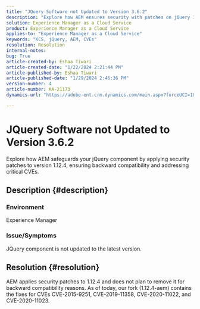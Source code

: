 ```yaml
---
title: "JQuery Software not Updated to Version 3.6.2"
description: "Explore how AEM ensures security with patches on jQuery 1.12.4, maintaining backward compatibility."
solution: Experience Manager as a Cloud Service
product: Experience Manager as a Cloud Service
applies-to: "Experience Manager as a Cloud Service"
keywords: "KCS, jQuery, AEM, CVEs"
resolution: Resolution
internal-notes: 
bug: True
article-created-by: Eshaa Tiwari
article-created-date: "1/22/2024 2:21:44 PM"
article-published-by: Eshaa Tiwari
article-published-date: "1/29/2024 2:46:36 PM"
version-number: 4
article-number: KA-21173
dynamics-url: "https://adobe-ent.crm.dynamics.com/main.aspx?forceUCI=1&pagetype=entityrecord&etn=knowledgearticle&id=aa4f3d8c-31b9-ee11-a569-6045bd006b3d"

---
```

# JQuery Software not Updated to Version 3.6.2


Explore how AEM safeguards your jQuery component by applying security patches to version 1.12.4, ensuring backward compatibility and addressing critical CVEs.

## Description {#description}


### <b>Environment</b>

Experience Manager

### <b>Issue/Symptoms</b>

JQuery component is not updated to the latest version.


## Resolution {#resolution}


AEM applies security patches to 1.12.4 and does not plan to remove it for backward compatibility reasons. As of today, our fork (1.12.4-aem) contains the fixes for CVEs CVE-2015-9251, CVE-2019-11358, CVE-2020-11022, and CVE-2020-11023.
